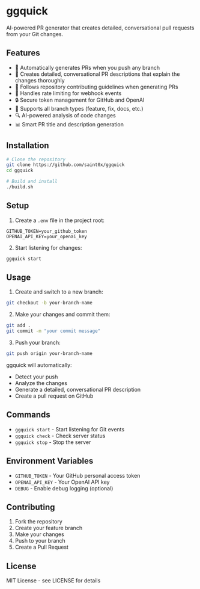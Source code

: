 # ggquick

AI-powered PR generator that creates detailed, conversational pull requests from your Git changes.

## Features

- 🤖 Automatically generates PRs when you push any branch
- 🎯 Creates detailed, conversational PR descriptions that explain the changes thoroughly
- 📝 Follows repository contributing guidelines when generating PRs
- 🔄 Handles rate limiting for webhook events
- 🔒 Secure token management for GitHub and OpenAI
- 🌟 Supports all branch types (feature, fix, docs, etc.)
- 🔍 AI-powered analysis of code changes
- 📊 Smart PR title and description generation

## Installation

```bash
# Clone the repository
git clone https://github.com/saint0x/ggquick
cd ggquick

# Build and install
./build.sh
```

## Setup

1. Create a `.env` file in the project root:
```
GITHUB_TOKEN=your_github_token
OPENAI_API_KEY=your_openai_key
```

2. Start listening for changes:
```bash
ggquick start
```

## Usage

1. Create and switch to a new branch:
```bash
git checkout -b your-branch-name
```

2. Make your changes and commit them:
```bash
git add .
git commit -m "your commit message"
```

3. Push your branch:
```bash
git push origin your-branch-name
```

ggquick will automatically:
- Detect your push
- Analyze the changes
- Generate a detailed, conversational PR description
- Create a pull request on GitHub

## Commands

- `ggquick start` - Start listening for Git events
- `ggquick check` - Check server status
- `ggquick stop` - Stop the server

## Environment Variables

- `GITHUB_TOKEN` - Your GitHub personal access token
- `OPENAI_API_KEY` - Your OpenAI API key
- `DEBUG` - Enable debug logging (optional)

## Contributing

1. Fork the repository
2. Create your feature branch
3. Make your changes
4. Push to your branch
5. Create a Pull Request

## License

MIT License - see LICENSE for details 